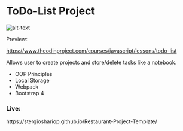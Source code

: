 <h1><b>ToDo-List Project</b></h1>

![alt-text](https://github.com/StergiosHariop/Todo-List-Project/blob/master/project.gif)

Preview:

https://www.theodinproject.com/courses/javascript/lessons/todo-list

Allows user to create projects and store/delete tasks like a notebook.

- OOP Principles 
- Local Storage
- Webpack 
- Bootstrap 4 


<h3><b>Live:</b></h3>
https://stergioshariop.github.io/Restaurant-Project-Template/
